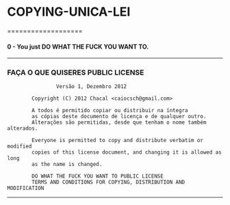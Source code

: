 # COPYING-UNICA-LEI
===================
  
#### 0 - You just DO WHAT THE FUCK YOU WANT TO.

----------------------------------------------------------------------------

###        FAÇA O QUE QUISERES PUBLIC LICENSE
                    Versão 1, Dezembro 2012
           
            Copyright (C) 2012 Chacal <caiocsch@gmail.com>
            
            A todos é permitido copiar ou distribuir na íntegra
            as cópias deste documento de licença e de qualquer outro. 
            Alterações são permitidas, desde que tenham o nome também alterados.

            Everyone is permitted to copy and distribute verbatim or modified
            copies of this license document, and changing it is allowed as long
            as the name is changed.

            DO WHAT THE FUCK YOU WANT TO PUBLIC LICENSE
            TERMS AND CONDITIONS FOR COPYING, DISTRIBUTION AND MODIFICATION

---------------------------------------------------------------------------------

